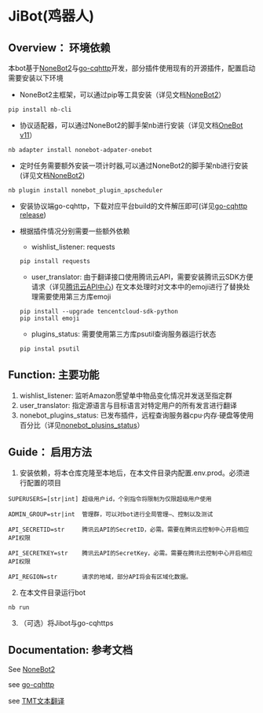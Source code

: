 # JiBot(鸡器人)

## Overview： 环境依赖
本bot基于[NoneBot2](https://github.com/nonebot/nonebot2)与[go-cqhttp](https://github.com/Mrs4s/go-cqhttp)开发，部分插件使用现有的开源插件，配置启动需要安装以下环境
   * NoneBot2主框架，可以通过pip等工具安装（详见文档[NoneBot2](https://v2.nonebot.dev/docs/start/installation)）
   ```
   pip install nb-cli
   ```
   * 协议适配器，可以通过NoneBot2的脚手架nb进行安装（详见文档[OneBot v11](https://adapter-onebot.netlify.app/docs/guide/installation)）
   ```
   nb adapter install nonebot-adpater-onebot
   ```
   * 定时任务需要额外安装一项计时器,可以通过NoneBot2的脚手架nb进行安装(详见文档[NoneBot2](https://v2.nonebot.dev/docs/advanced/scheduler))
   ```
   nb plugin install nonebot_plugin_apscheduler
   ```
   * 安装协议端go-cqhttp，下载对应平台build的文件解压即可(详见[go-cqhttp release](https://github.com/Mrs4s/go-cqhttp/releases))
   
   * 根据插件情况分别需要一些额外依赖

      * wishlist_listener: requests
      ```
      pip install requests
      ```
      * user_translator: 由于翻译接口使用腾讯云API，需要安装腾讯云SDK方便请求（详见[腾讯云API中心](https://cloud.tencent.com/document/sdk/Python))
      在文本处理时对文本中的emoji进行了替换处理需要使用第三方库emoji
      ```
      pip install --upgrade tencentcloud-sdk-python
      pip install emoji
      ```
      * plugins_status: 需要使用第三方库psutil查询服务器运行状态
      ```
      pip instal psutil
      ```

## Function: 主要功能
1. wishlist_listener: 监听Amazon愿望单中物品变化情况并发送至指定群
2. user_translator: 指定源语言与目标语言对特定用户的所有发言进行翻译
3. nonebot_plugins_status: 已发布插件，远程查询服务器cpu·内存·硬盘等使用百分比（详见[nonebot_plusins_status](https://github.com/cscs181/QQ-GitHub-Bot/tree/master/src/plugins/nonebot_plugin_status)）

## Guide： 启用方法
1. 安装依赖，将本仓库克隆至本地后，在本文件目录内配置.env.prod。必须进行配置的项目
```
SUPERUSERS=[str|int] 超级用户id，个别指令将限制为仅限超级用户使用

ADMIN_GROUP=str|int  管理群，可以对bot进行全局管理—、控制以及测试

API_SECRETID=str     腾讯云API的SecretID，必需。需要在腾讯云控制中心开启相应API权限

API_SECRETKEY=str    腾讯云API的SecretKey，必需。需要在腾讯云控制中心开启相应API权限

API_REGION=str       请求的地域，部分API将会有区域化数据。
```

2. 在本文件目录运行bot
```
nb run
```
3. （可选）将Jibot与go-cqhttps

## Documentation: 参考文档
See [NoneBot2](https://v2.nonebot.dev/)

see [go-cqhttp](https://docs.go-cqhttp.org/)

see [TMT文本翻译](https://cloud.tencent.com/document/api/551/15619)